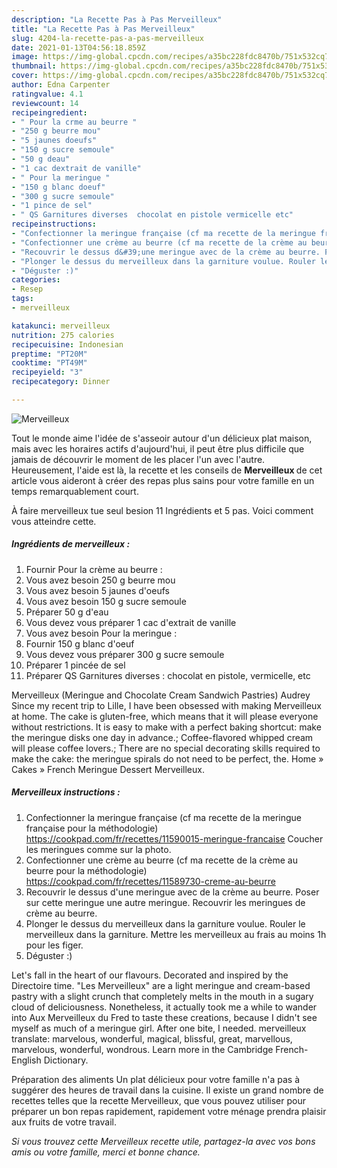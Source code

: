 ```yaml
---
description: "La Recette Pas à Pas Merveilleux"
title: "La Recette Pas à Pas Merveilleux"
slug: 4204-la-recette-pas-a-pas-merveilleux
date: 2021-01-13T04:56:18.859Z
image: https://img-global.cpcdn.com/recipes/a35bc228fdc8470b/751x532cq70/merveilleux-photo-principale-de-la-recette.jpg
thumbnail: https://img-global.cpcdn.com/recipes/a35bc228fdc8470b/751x532cq70/merveilleux-photo-principale-de-la-recette.jpg
cover: https://img-global.cpcdn.com/recipes/a35bc228fdc8470b/751x532cq70/merveilleux-photo-principale-de-la-recette.jpg
author: Edna Carpenter
ratingvalue: 4.1
reviewcount: 14
recipeingredient:
- " Pour la crme au beurre "
- "250 g beurre mou"
- "5 jaunes doeufs"
- "150 g sucre semoule"
- "50 g deau"
- "1 cac dextrait de vanille"
- " Pour la meringue "
- "150 g blanc doeuf"
- "300 g sucre semoule"
- "1 pince de sel"
- " QS Garnitures diverses  chocolat en pistole vermicelle etc"
recipeinstructions:
- "Confectionner la meringue française (cf ma recette de la meringue française pour la méthodologie) https://cookpad.com/fr/recettes/11590015-meringue-francaise Coucher les meringues comme sur la photo."
- "Confectionner une crème au beurre (cf ma recette de la crème au beurre pour la méthodologie) https://cookpad.com/fr/recettes/11589730-creme-au-beurre"
- "Recouvrir le dessus d&#39;une meringue avec de la crème au beurre. Poser sur cette meringue une autre meringue. Recouvrir les meringues de crème au beurre."
- "Plonger le dessus du merveilleux dans la garniture voulue. Rouler le merveilleux dans la garniture. Mettre les merveilleux au frais au moins 1h pour les figer."
- "Déguster :)"
categories:
- Resep
tags:
- merveilleux

katakunci: merveilleux 
nutrition: 275 calories
recipecuisine: Indonesian
preptime: "PT20M"
cooktime: "PT49M"
recipeyield: "3"
recipecategory: Dinner

---
```



![Merveilleux](https://img-global.cpcdn.com/recipes/a35bc228fdc8470b/751x532cq70/merveilleux-photo-principale-de-la-recette.jpg)

Tout le monde aime l'idée de s'asseoir autour d'un délicieux plat maison, mais avec les horaires actifs d'aujourd'hui, il peut être plus difficile que jamais de découvrir le moment de les placer l'un avec l'autre. Heureusement, l'aide est là, la recette et les conseils de <strong> Merveilleux </strong> de cet article vous aideront à créer des repas plus sains pour votre famille en un temps remarquablement court.

<!--inarticleads1-->

À faire merveilleux tue seul besion 11 Ingrédients et 5 pas. Voici comment vous atteindre cette.

##### Ingrédients de merveilleux :

1. Fournir  Pour la crème au beurre :
1. Vous avez besoin 250 g beurre mou
1. Vous avez besoin 5 jaunes d&#39;oeufs
1. Vous avez besoin 150 g sucre semoule
1. Préparer 50 g d&#39;eau
1. Vous devez vous préparer 1 cac d&#39;extrait de vanille
1. Vous avez besoin  Pour la meringue :
1. Fournir 150 g blanc d&#39;oeuf
1. Vous devez vous préparer 300 g sucre semoule
1. Préparer 1 pincée de sel
1. Préparer  QS Garnitures diverses : chocolat en pistole, vermicelle, etc


Merveilleux (Meringue and Chocolate Cream Sandwich Pastries) Audrey Since my recent trip to Lille, I have been obsessed with making Merveilleux at home. The cake is gluten-free, which means that it will please everyone without restrictions. It is easy to make with a perfect baking shortcut: make the meringue disks one day in advance.; Coffee-flavored whipped cream will please coffee lovers.; There are no special decorating skills required to make the cake: the meringue spirals do not need to be perfect, the. Home » Cakes » French Meringue Dessert Merveilleux. 

<!--inarticleads2-->

##### Merveilleux instructions :

1. Confectionner la meringue française (cf ma recette de la meringue française pour la méthodologie) https://cookpad.com/fr/recettes/11590015-meringue-francaise Coucher les meringues comme sur la photo.
1. Confectionner une crème au beurre (cf ma recette de la crème au beurre pour la méthodologie) https://cookpad.com/fr/recettes/11589730-creme-au-beurre
1. Recouvrir le dessus d&#39;une meringue avec de la crème au beurre. Poser sur cette meringue une autre meringue. Recouvrir les meringues de crème au beurre.
1. Plonger le dessus du merveilleux dans la garniture voulue. Rouler le merveilleux dans la garniture. Mettre les merveilleux au frais au moins 1h pour les figer.
1. Déguster :)


Let&#39;s fall in the heart of our flavours. Decorated and inspired by the Directoire time. &#34;Les Merveilleux&#34; are a light meringue and cream-based pastry with a slight crunch that completely melts in the mouth in a sugary cloud of deliciousness. Nonetheless, it actually took me a while to wander into Aux Merveilleux du Fred to taste these creations, because I didn&#39;t see myself as much of a meringue girl. After one bite, I needed. merveilleux translate: marvelous, wonderful, magical, blissful, great, marvellous, marvelous, wonderful, wondrous. Learn more in the Cambridge French-English Dictionary. 

<!--inarticleads1-->

<p>
Préparation des aliments Un plat délicieux pour votre famille n'a pas à suggérer des heures de travail dans la cuisine. Il existe un grand nombre de recettes telles que la recette Merveilleux, que vous pouvez utiliser pour préparer un bon repas rapidement, rapidement votre ménage prendra plaisir aux fruits de votre travail.
</p>

<p>
<i>Si vous trouvez cette Merveilleux recette utile, partagez-la avec vos bons amis ou votre famille, merci et bonne chance.</i>
</p>

